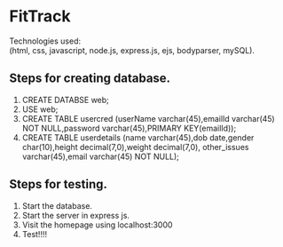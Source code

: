 # FitTrack
Technologies used: <br>
(html, css, javascript, node.js, express.js, ejs, bodyparser, mySQL).

## Steps for creating database.
 1. CREATE DATABSE web;
 2. USE web;
 3. CREATE TABLE usercred (userName varchar(45),emailId varchar(45) NOT NULL,password varchar(45),PRIMARY KEY(emailId));
 4. CREATE TABLE userdetails (name varchar(45),dob date,gender char(10),height decimal(7,0),weight decimal(7,0), other_issues varchar(45),email varchar(45) NOT NULL);

## Steps for testing.
 1. Start the database.
 2. Start the server in express js.
 3. Visit the homepage using localhost:3000
 4. Test!!!! 
